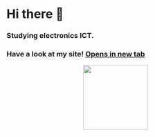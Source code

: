 # Hi there 👋

### Studying electronics ICT.
### Have a look at my site! [Opens in new tab](https://axelvanherle.github.io/axelvanherle/)

<div id="header" align="center">
  <img src="https://media.giphy.com/media/7NoNw4pMNTvgc/giphy.gif" width="150"/>
</div>
